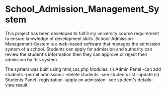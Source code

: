 # School_Admission_Management_System
This project has been developed to fulfill my university course requirement to ensure knowledge of development skills. School-Admission-Management-System is a web-based software that manages the admission system of a school. Students can apply for admission and authority can review the student's information then they can approve or reject their admission by this system.

The system was built using html,css,php
Modules:
(i) Admin Panel
      -can add students
      -permit admissions
      -delete students
      -see students list
      -update
 (ii) Students Panel
      -registration
      -apply on admission
      -see student's details
      - view result

